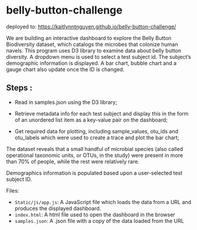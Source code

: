 # belly-button-challenge
deployed to: https://kaitlynntnguyen.github.io/belly-button-challenge/

We are building an interactive dashboard to explore the Belly Button Biodiversity dataset, which catalogs the microbes that colonize human navels. This program uses D3 library to examine data about belly button diversity. A dropdown menu is used to select a test subject id. The subject’s demographic information is displayed. A bar chart, bubble chart and a gauge chart also update once the ID is changed.

## Steps : 
  - Read in samples.json using the D3 library;

  - Retrieve metadata info for each test subject and display this in the form of an unordered list item as a key-value pair on the dashboard;

  - Get required data for plotting, including sample_values, otu_ids and otu_labels which were used to create a trace and plot the bar chart;


The dataset reveals that a small handful of microbial species (also called operational taxonomic units, or OTUs, in the study) were present in more than 70% of people, while the rest were relatively rare.

Demographics information is populated based upon a user-selected test subject ID. 

Files:  
  - `Static/js/app.js`: A JavaScript file which loads the data from a URL and produces the displayed dashboard.
  - `index.html`: A html file used to open the dashboard in the browser
  - `samples.json`: A .json file with a copy of the data loaded from the URL
